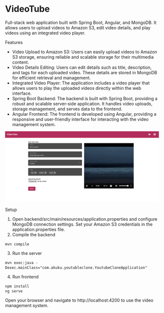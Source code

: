 # VideoTube

Full-stack web application built with Spring Boot, Angular, and MongoDB. It allows users to upload videos to Amazon S3, edit video details, and play videos using an integrated video player.

Features
- Video Upload to Amazon S3: Users can easily upload videos to Amazon S3 storage, ensuring reliable and scalable storage for their multimedia content.
- Video Details Editing: Users can edit details such as title, description, and tags for each uploaded video. These details are stored in MongoDB for efficient retrieval and management.
- Integrated Video Player: The application includes a video player that allows users to play the uploaded videos directly within the web interface.
- Spring Boot Backend: The backend is built with Spring Boot, providing a robust and scalable server-side application. It handles video uploads, storage management, and serves data to the frontend.
- Angular Frontend: The frontend is developed using Angular, providing a responsive and user-friendly interface for interacting with the video management system.

![](https://github.com/akuku20/VideoTube/blob/main/overview.png)

Setup
1. Open backend/src/main/resources/application.properties and configure MongoDB connection settings.
Set your Amazon S3 credentials in the application.properties file.
2. Compile the backend
```
mvn compile
```
3. Run the server
```
mvn exec:java -Dexec.mainClass="com.akuku.youtubleclone.YoutubeCloneApplication"
```
4. Run frontend
```
npm install
ng serve
```
Open your browser and navigate to http://localhost:4200 to use the video management system.
